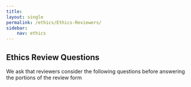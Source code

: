 ```yaml
---
title: 
layout: single
permalink: /ethics/Ethics-Reviewers/
sidebar: 
    nav: ethics 
---
```


## Ethics Review Questions
We ask that reviewers consider the following questions before answering the portions of the review form
